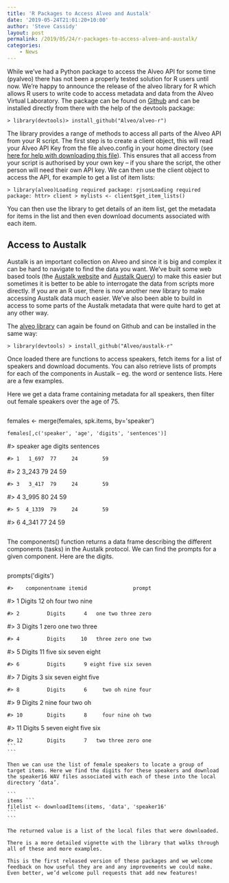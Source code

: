 ```yaml
---
title: 'R Packages to Access Alveo and Austalk'
date: '2019-05-24T21:01:20+10:00'
author: 'Steve Cassidy'
layout: post
permalink: /2019/05/24/r-packages-to-access-alveo-and-austalk/
categories:
    - News
---
```


While we’ve had a Python package to access the Alveo API for some time (pyalveo) there has not been a properly tested solution for R users until now. We’re happy to announce the release of the alveo library for R which allows R users to write code to access metadata and data from the Alveo Virtual Laboratory. The package can be found on [Github](https://github.com/Alveo/alveo-r) and can be installed directly from there with the help of the devtools package:

```
> library(devtools)> install_github("Alveo/alveo-r")
```

The library provides a range of methods to access all parts of the Alveo API from your R script. The first step is to create a client object, this will read your Alveo API Key from the file alveo.config in your home directory (see [here for help with downloading this file](/documentation/getting-access-to-alveo-and-galaxy/whats-an-api-key)). This ensures that all access from your script is authorised by your own key – if you share the script, the other person will need their own API key. We can then use the client object to access the API, for example to get a list of item lists:

```
> library(alveo)Loading required package: rjsonLoading required package: httr> client > mylists <- client$get_item_lists()
```

You can then use the library to get details of an item list, get the metadata for items in the list and then even download documents associated with each item.

## Access to Austalk

Austalk is an important collection on Alveo and since it is big and complex it can be hard to navigate to find the data you want. We’ve built some web based tools (the [Austalk website](https://austalk.edu.au/) and [Austalk Query](https://austalk-query.apps.alveo.edu.au/)) to make this easier but sometimes it is better to be able to interrogate the data from scripts more directly. If you are an R user, there is now another new library to make accessing Austalk data much easier. We’ve also been able to build in access to some parts of the Austalk metadata that were quite hard to get at any other way.

The [alveo library](https://github.com/Alveo/austalk-r) can again be found on Github and can be installed in the same way:

```
> library(devtools) > install_github("Alveo/austalk-r"
```

Once loaded there are functions to access speakers, fetch items for a list of speakers and download documents. You can also retrieve lists of prompts for each of the components in Austalk – eg. the word or sentence lists. Here are a few examples.

Here we get a data frame containing metadata for all speakers, then filter out female speakers over the age of 75.

```
```
females <- merge(females, spk.items, by='speaker')
``````
females[,c('speaker', 'age', 'digits', 'sentences')]
``````
#>   speaker age digits sentences 
``````
#> 1   1_697  77     24        59 
``````
#> 2   3_243  79     24        59 
``````
#> 3   3_417  79     24        59 
``````
#> 4   3_995  80     24        59 
``````
#> 5  4_1339  79     24        59 
``````
#> 6   4_341  77     24        59
```
```

The components() function returns a data frame describing the different components (tasks) in the Austalk protocol. We can find the prompts for a given component. Here are the digits.

```
```
prompts('digits') 
``````
#>    componentname itemid               prompt 
``````
#> 1         Digits     12     oh four two nine 
``````
#> 2         Digits      4   one two three zero 
``````
#> 3         Digits      1   zero one two three 
``````
#> 4         Digits     10   three zero one two 
``````
#> 5         Digits     11 five six seven eight 
``````
#> 6         Digits      9 eight five six seven 
``````
#> 7         Digits      3 six seven eight five 
``````
#> 8         Digits      6     two oh nine four 
``````
#> 9         Digits      2     nine four two oh 
``````
#> 10        Digits      8     four nine oh two 
``````
#> 11        Digits      5 seven eight five six 
``````
#> 12        Digits      7   two three zero one
```
```

Then we can use the list of female speakers to locate a group of target items. Here we find the digits for these speakers and download the speaker16 WAV files associated with each of these into the local directory ‘data’.

```
items ```
filelist <- downloadItems(items, 'data', 'speaker16'
```
```

The returned value is a list of the local files that were downloaded.

There is a more detailed vignette with the library that walks through all of these and more examples.

This is the first released version of these packages and we welcome feedback on how useful they are and any improvements we could make. Even better, we’d welcome pull requests that add new features!